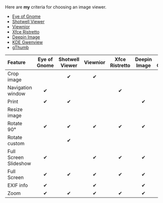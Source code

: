 Here are **my** criteria for choosing an image viewer. 

* [Eye of Gnome](https://en.wikipedia.org/wiki/Eye_of_GNOME) 
* [Shotwell Viewer](https://en.wikipedia.org/wiki/Shotwell_(software)) 
* [Viewnior](https://de.wikipedia.org/wiki/Viewnior) 
* [Xfce Ristretto](https://fr.wikipedia.org/wiki/Ristretto_(logiciel)) 
* [Deepin Image](https://en.wikipedia.org/wiki/Deepin) 
* [KDE Gwenview](https://en.wikipedia.org/wiki/Gwenview) 
* [gThumb](https://en.wikipedia.org/wiki/GThumb) 

| Feature               | Eye of Gnome | Shotwell Viewer | Viewnior | Xfce Ristretto | Deepin Image | KDE Gwenview | gThumb |
|:----------------------|:------------:|:---------------:|:--------:|:--------------:|:------------:|:------------:|:------:|
| Crop image            |              |        ✔        |    ✔     |                |              |      ✔       |   ✔    |
| Navigation window     |      ✔       |                 |          |       ✔        |              |      ✔       |   ✔    |
| Print                 |      ✔       |        ✔        |          |                |      ✔       |      ✔       |   ✔    |
| Resize image          |              |                 |          |                |              |      ✔       |   ✔    |
| Rotate 90°            |      ✔       |        ✔        |    ✔     |       ✔        |      ✔       |      ✔       |   ✔    |
| Rotate custom         |              |        ✔        |          |                |              |              |   ✔    |
| Full Screen Slideshow |      ✔       |                 |    ✔     |       ✔        |      ✔       |      ✔       |   ✔    |
| Full Screen           |      ✔       |        ✔        |    ✔     |       ✔        |      ✔       |      ✔       |   ✔    |
| EXIF info             |      ✔       |                 |    ✔     |                |      ✔       |      ✔       |   ✔    |
| Zoom                  |      ✔       |        ✔        |    ✔     |       ✔        |      ✔       |      ✔       |   ✔    |

